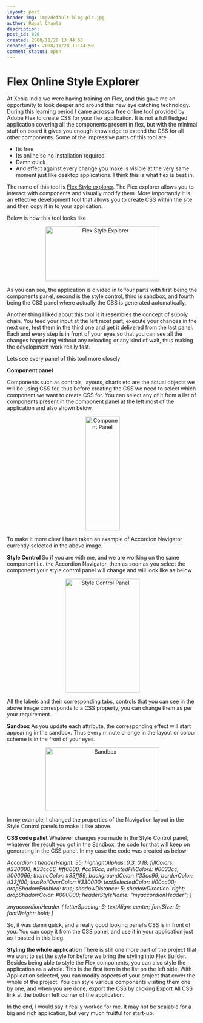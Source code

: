 ```yaml
---
layout: post
header-img: img/default-blog-pic.jpg
author: Rupal Chawla
description: 
post_id: 826
created: 2008/11/28 13:44:50
created_gmt: 2008/11/28 11:44:50
comment_status: open
---
```


# Flex Online Style Explorer

<p>At Xebia India we were having training on Flex, and this gave me an opportunity to look deeper and around this new eye catching technology. During this learning period I came across a free online tool provided by Adobe Flex to create CSS for your flex application. It is not a full fledged application covering all the components present in flex, but with the minimal stuff on board it gives you enough knowledge to extend the CSS for all other components. Some of the impressive parts of this tool are
<!--more-->
<ul>
    <li>Its free</li>
    <li>Its online so no installation required</li>
    <li>Damn quick</li>
    <li>And effect against every change you make is visible at the very same moment just like desktop applications. I think this is what flex is best in.</li>
</ul>
The name of this tool is <a title="Flex Style Explorer" href="http://examples.adobe.com/flex3/consulting/styleexplorer/Flex3StyleExplorer.html" target="_blank">Flex Style explorer</a>. The Flex explorer allows you to interact with components and visually modify them. More importantly it is an effective development tool that allows you to create CSS within the site and then copy it in to your application.</p>
<p>Below is how this tool looks like
<p style="text-align: center;"><a href="http://xebee.xebia.in/wp-content/uploads/2008/11/fse_1.jpg"><img class="aligncenter size-medium wp-image-825" title="Flex Style Explorer" src="http://blog.xebia.com/wp-content/uploads/2008/11/fse_1-300x144.jpg" alt="Flex Style Explorer" width="300" height="144" /></a></p>
As you can see, the application is divided in to four parts with first being the components panel, second is the style control, third is sandbox, and fourth being the CSS panel where actually the CSS is generated automatically.</p>
<p>Another thing I liked about this tool is it resembles the concept of supply chain. You feed your input at the left most part, execute your changes in the next one, test them in the third one and get it delivered from the last panel. Each and every step is in front of your eyes so that you can see all the changes happening without any reloading or any kind of wait, thus making the development work really fast.</p>
<p>Lets see every panel of this tool more closely</p>
<p><strong>Component panel </strong></p>
<p>Components such as controls, layouts, charts etc are the actual objects we will be using CSS for, thus before creating the CSS we need to select which component we want to create CSS for. You can select any of it from a list of components present in the component panel at the left most of the application and also shown below.
<p style="text-align: center;"><a href="http://xebee.xebia.in/wp-content/uploads/2008/11/fse_2.jpg"><img class="aligncenter size-medium wp-image-827" title="Component Panel" src="http://blog.xebia.com/wp-content/uploads/2008/11/fse_2-91x300.jpg" alt="Component Panel" width="91" height="300" /></a></p>
To make it more clear I have taken an example of Accordion Navigator currently selected in the above image.</p>
<p><strong>Style Control
</strong>So if you are with me, and we are working on the same component i.e. the Accordion Navigator, then as soon as you select the component your style control panel will change and will look like as below
<p style="text-align: center;"><a href="http://xebee.xebia.in/wp-content/uploads/2008/11/fse_3.jpg"><img class="aligncenter size-medium wp-image-828" title="Style Control Panel" src="http://blog.xebia.com/wp-content/uploads/2008/11/fse_3-196x300.jpg" alt="Style Control Panel" width="196" height="300" /></a></p>
All the labels and their corresponding tabs, controls that you can see in the above image corresponds to a CSS property, you can change them as per your requirement.</p>
<p><strong>Sandbox</strong>
As you update each attribute, the corresponding effect will start appearing in the sandbox. Thus every minute change in the layout or colour scheme is in the front of your eyes.
<p style="text-align: center;"><a href="http://xebee.xebia.in/wp-content/uploads/2008/11/fse_4.jpg"><img class="aligncenter size-medium wp-image-829" title="Sandbox" src="http://blog.xebia.com/wp-content/uploads/2008/11/fse_4-300x167.jpg" alt="Sandbox" width="300" height="167" /></a></p>
In my example, I changed the properties of the Navigation layout in the Style Control panels to make it like above.
<strong></strong></p>
<p><strong>CSS code pallet</strong>
Whatever changes you made in the Style Control panel, whatever the result you got in the Sandbox, the code for that will keep on generating in the CSS panel.
In my case the code was created as below</p>
<p><em>Accordion {
headerHeight: 35;
highlightAlphas: 0.3, 0.18;
fillColors: #330000, #33cc66, #ff0000, #cc66cc;
selectedFillColors: #0033cc, #000066;
themeColor: #33ff99;
backgroundColor: #33cc99;
borderColor: #33ff00;
textRollOverColor: #330000;
textSelectedColor: #00cc00;
dropShadowEnabled: true;
shadowDistance: 5;
shadowDirection: right;
dropShadowColor: #000000;
headerStyleName: "myaccordionHeader";
}</em></p>
<p><em>.myaccordionHeader {
letterSpacing: 3;
textAlign: center;
fontSize: 9;
fontWeight: bold;
}</em></p>
<p>So, it was damn quick, and a really good looking panel’s CSS is in front of you. You can copy it from the CSS panel, and use it in your application just as I pasted in this blog.</p>
<p><strong>Styling the whole application</strong>
There is still one more part of the project that we want to set the style for before we bring the styling into Flex Builder. Besides being able to style the Flex components, you can also style the application as a whole. This is the first item in the list on the left side. With Application selected, you can modify aspects of your project that cover the whole of the project.
You can style various components visiting them one by one, and when you are done, export the CSS by clicking Export All CSS link at the bottom left corner of the application.</p>
<p>In the end, I would say it really worked for me. It may not be scalable for a big and rich application, but very much fruitful for start-up.</p>